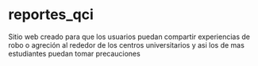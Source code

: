 # reportes_qci
Sitio web creado para que los usuarios puedan compartir experiencias de robo o agreción al rededor de los centros universitarios y asi los de mas estudiantes puedan tomar precauciones

